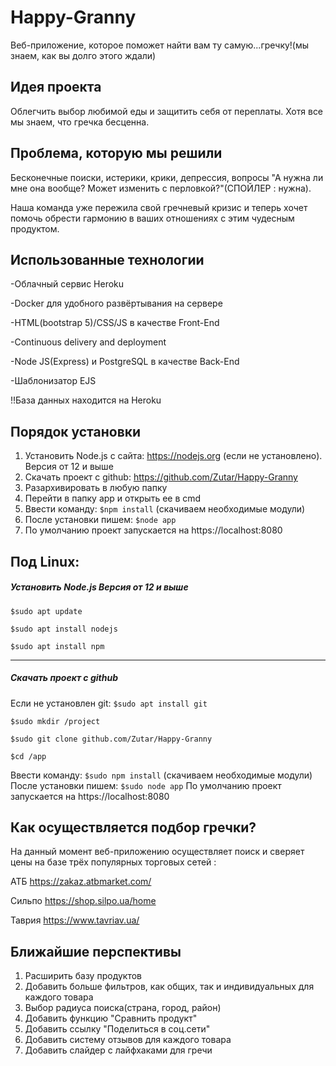 # Happy-Granny
  Веб-приложение, которое поможет найти вам ту самую...гречку!(мы знаем, как вы долго этого ждали)

## Идея проекта
Облегчить выбор любимой еды и защитить себя от переплаты. Хотя все мы знаем, что гречка бесценна.

## Проблема, которую мы решили
Бесконечные поиски, истерики, крики, депрессия, вопросы "А нужна ли мне она вообще? Может изменить с перловкой?"(СПОЙЛЕР : нужна).

Наша команда уже пережила свой гречневый кризис и теперь хочет помочь обрести гармонию в ваших отношениях с этим чудесным продуктом. 

## Использованные технологии
-Облачный сервис Heroku

-Docker для удобного развёртывания на сервере
 
-HTML(bootstrap 5)/CSS/JS в качестве Front-End

-Сontinuous delivery and deployment

-Node JS(Express) и PostgreSQL в качестве Back-End

-Шаблонизатор EJS

!!База данных находится на Heroku

## Порядок установки
1. Установить Node.js с сайта: https://nodejs.org (если не установлено). Версия от 12 и выше
2. Скачать проект с github:  https://github.com/Zutar/Happy-Granny
3. Разархивировать в любую папку
4. Перейти в папку app и открыть ее в cmd
5. Ввести команду: `$npm install` (скачиваем необходимые модули)
6. После установки пишем: `$node app`
7. По умолчанию проект запускается на https://localhost:8080

## Под Linux:
##### Установить Node.js Версия от 12 и выше

`$sudo apt update`

`$sudo apt install nodejs`

`$sudo apt install npm`

------------

##### Скачать проект с github
Если не установлен git: `$sudo apt install git`

`$sudo mkdir /project`

`$sudo git clone github.com/Zutar/Happy-Granny`

`$cd /app`

Ввести команду: `$sudo npm install` (скачиваем необходимые модули)
После установки пишем: `$sudo node app`
По умолчанию проект запускается на https://localhost:8080



## Как осуществляется подбор гречки?
На данный момент веб-приложению осуществляет поиск и сверяет цены на базе трёх популярных торговых сетей : 

АТБ https://zakaz.atbmarket.com/

Сильпо https://shop.silpo.ua/home

Таврия https://www.tavriav.ua/

## Ближайшие перспективы
1. Расширить базу продуктов
2. Добавить больше фильтров, как общих, так и индивидуальных для каждого товара
3. Выбор радиуса поиска(страна, город, район)
4. Добавить функцию "Сравнить продукт"
5. Добавить ссылку "Поделиться в соц.сети"
6. Добавить систему отзывов для каждого товара
7. Добавить слайдер с лайфхаками для гречи

